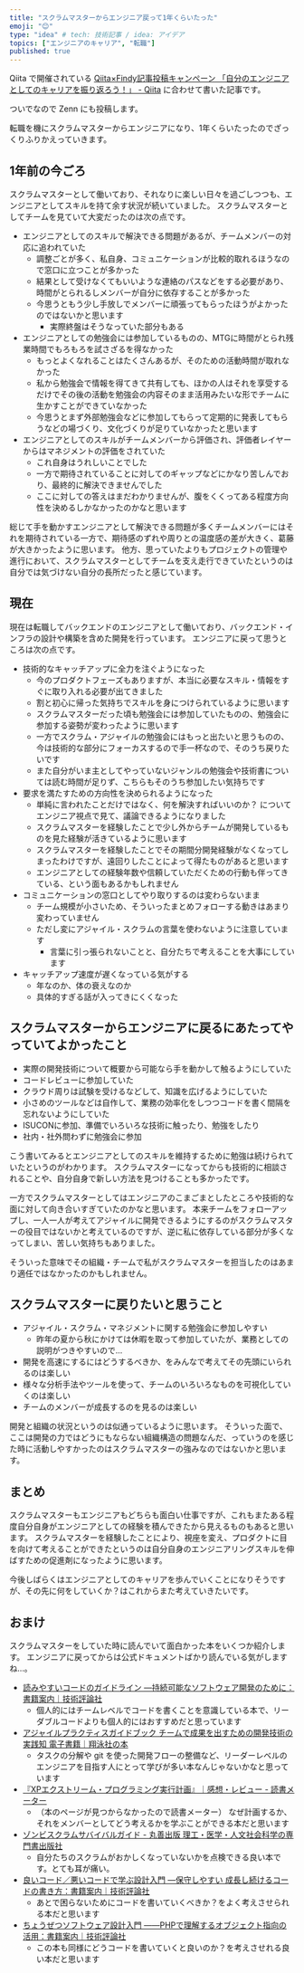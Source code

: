 ```yaml
---
title: "スクラムマスターからエンジニア戻って1年くらいたった"
emoji: "😊"
type: "idea" # tech: 技術記事 / idea: アイデア
topics: ["エンジニアのキャリア", "転職"]
published: true
---
```


Qiita で開催されている [Qiita×Findy記事投稿キャンペーン 「自分のエンジニアとしてのキャリアを振り返ろう！」 - Qiita](https://qiita.com/official-events/72b44470c9c08f6f080b) に合わせて書いた記事です。

ついでなので Zenn にも投稿します。

転職を機にスクラムマスターからエンジニアになり、1年くらいたったのでざっくりふりかえっていきます。

## 1年前の今ごろ

スクラムマスターとして働いており、それなりに楽しい日々を過ごしつつも、エンジニアとしてスキルを持て余す状況が続いていました。
スクラムマスターとしてチームを見ていて大変だったのは次の点です。

- エンジニアとしてのスキルで解決できる問題があるが、チームメンバーの対応に追われていた
    - 調整ごとが多く、私自身、コミュニケーションが比較的取れるほうなので窓口に立つことが多かった
    - 結果として受けなくてもいいような連絡のパスなどをする必要があり、時間がとられるしメンバーが自分に依存することが多かった
    - 今思うともう少し手放しでメンバーに頑張ってもらったほうがよかったのではないかと思います
        - 実際終盤はそうなっていた部分もある
- エンジニアとしての勉強会には参加しているものの、MTGに時間がとられ残業時間でもろもろを試さざるを得なかった
    - もっとよくなれることはたくさんあるが、そのための活動時間が取れなかった
    - 私から勉強会で情報を得てきて共有しても、ほかの人はそれを享受するだけでその後の活動を勉強会の内容そのまま活用みたいな形でチームに生かすことができていなかった
    - 今思うとまず外部勉強会などに参加してもらって定期的に発表してもらうなどの場づくり、文化づくりが足りていなかったと思います
- エンジニアとしてのスキルがチームメンバーから評価され、評価者レイヤーからはマネジメントの評価をされていた
    - これ自身はうれしいことでした
    - 一方で期待されていることに対してのギャップなどにかなり苦しんでおり、最終的に解決できませんでした
    - ここに対しての答えはまだわかりませんが、腹をくくってある程度方向性を決めるしかなかったのかなと思います

総じて手を動かすエンジニアとして解決できる問題が多くチームメンバーにはそれを期待されている一方で、期待感のずれや周りとの温度感の差が大きく、葛藤が大きかったように思います。
他方、思っていたよりもプロジェクトの管理や進行において、スクラムマスターとしてチームを支え走行できていたというのは自分では気づけない自分の長所だったと感じています。


## 現在

現在は転職してバックエンドのエンジニアとして働いており、バックエンド・インフラの設計や構築を含めた開発を行っています。
エンジニアに戻って思うところは次の点です。

- 技術的なキャッチアップに全力を注ぐようになった
    - 今のプロダクトフェーズもありますが、本当に必要なスキル・情報をすぐに取り入れる必要が出てきました
    - 割と初心に帰った気持ちでスキルを身につけられているように思います
    - スクラムマスターだった頃も勉強会には参加していたものの、勉強会に参加する姿勢が変わったように思います
    - 一方でスクラム・アジャイルの勉強会にはもっと出たいと思うものの、今は技術的な部分にフォーカスするので手一杯なので、そのうち戻りたいです
    - また自分がいま主としてやっていないジャンルの勉強会や技術書については読む時間が足りず、こちらもそのうち参加したい気持ちです
- 要求を満たすための方向性を決められるようになった
    - 単純に言われたことだけではなく、何を解決すればいいのか？ についてエンジニア視点で見て、議論できるようになりました
    - スクラムマスターを経験したことで少し外からチームが開発しているものを見た経験が活きているように思います
    - スクラムマスターを経験したことでその期間分開発経験がなくなってしまったわけですが、遠回りしたことによって得たものがあると思います
    - エンジニアとしての経験年数や信頼していただくための行動も伴ってきている、という面もあるかもしれません
- コミュニケーションの窓口としてやり取りするのは変わらないまま
    - チーム規模が小さいため、そういったまとめフォローする動きはあまり変わっていません
    - ただし変にアジャイル・スクラムの言葉を使わないように注意しています
        - 言葉に引っ張られないことと、自分たちで考えることを大事にしています
- キャッチアップ速度が遅くなっている気がする
    - 年なのか、体の衰えなのか
    - 具体的すぎる話が入ってきにくくなった

## スクラムマスターからエンジニアに戻るにあたってやっていてよかったこと

- 実際の開発技術について概要から可能なら手を動かして触るようにしていた
- コードレビューに参加していた
- クラウド周りは試験を受けるなどして、知識を広げるようにしていた
- 小さめのツールなどは自作して、業務の効率化をしつつコードを書く間隔を忘れないようにしていた
- ISUCONに参加、準備でいろいろな技術に触ったり、勉強をしたり
- 社内・社外問わずに勉強会に参加

こう書いてみるとエンジニアとしてのスキルを維持するために勉強は続けられていたというのがわかります。
スクラムマスターになってからも技術的に相談されることや、自分自身で新しい方法を見つけることも多かったです。

一方でスクラムマスターとしてはエンジニアのこまごまとしたところや技術的な面に対して向き合いすぎていたのかなと思います。
本来チームをフォローアップし、一人一人が考えてアジャイルに開発できるようにするのがスクラムマスターの役目ではないかと考えているのですが、逆に私に依存している部分が多くなってしまい、苦しい気持ちもありました。

そういった意味でその組織・チームで私がスクラムマスターを担当したのはあまり適任ではなかったのかもしれません。

## スクラムマスターに戻りたいと思うこと

- アジャイル・スクラム・マネジメントに関する勉強会に参加しやすい
    - 昨年の夏から秋にかけては休暇を取って参加していたが、業務としての説明がつきやすいので… 
- 開発を高速にするにはどうするべきか、をみんなで考えてその先頭にいられるのは楽しい
- 様々な分析手法やツールを使って、チームのいろいろなものを可視化していくのは楽しい
- チームのメンバーが成長するのを見るのは楽しい

開発と組織の状況というのは似通っているように思います。
そういった面で、ここは開発の力ではどうにもならない組織構造の問題なんだ、っていうのを感じた時に活動しやすかったのはスクラムマスターの強みなのではないかと思います。

## まとめ

スクラムマスターもエンジニアもどちらも面白い仕事ですが、これもまたある程度自分自身がエンジニアとしての経験を積んできたから見えるものもあると思います。
スクラムマスターを経験したことにより、視座を変え、プロダクトに目を向けて考えることができたというのは自分自身のエンジニアリングスキルを伸ばすための促進剤になったように思います。

今後しばらくはエンジニアとしてのキャリアを歩んでいくことになりそうですが、その先に何をしていくか？はこれからまた考えていきたいです。


## おまけ

スクラムマスターをしていた時に読んでいて面白かった本をいくつか紹介します。
エンジニアに戻ってからは公式ドキュメントばかり読んでいる気がしますね…。

- [読みやすいコードのガイドライン ―持続可能なソフトウェア開発のために：書籍案内｜技術評論社](https://gihyo.jp/book/2022/978-4-297-13036-7)
    - 個人的にはチームレベルでコードを書くことを意識している本で、リーダブルコードよりも個人的にはおすすめだと思っています
- [アジャイルプラクティスガイドブック チームで成果を出すための開発技術の実践知 電子書籍｜翔泳社の本](https://www.shoeisha.co.jp/book/detail/9784798176826)
    - タスクの分解や git を使った開発フローの整備など、リーダーレベルのエンジニアを目指す人にとって学びが多い本なんじゃないかなと思っています
- [『XPエクストリーム・プログラミング実行計画』｜感想・レビュー - 読書メーター](https://bookmeter.com/books/7984)
    - （本のページが見つからなかったので読書メーター） なぜ計画するか、それをメンバーとしてどう考えるかを学ぶことができる本だと思います
- [ゾンビスクラムサバイバルガイド - 丸善出版 理工・医学・人文社会科学の専門書出版社](https://www.maruzen-publishing.co.jp/item/b304740.html)
    - 自分たちのスクラムがおかしくなっていないかを点検できる良い本です。とても耳が痛い。
- [良いコード／悪いコードで学ぶ設計入門 ―保守しやすい 成長し続けるコードの書き方：書籍案内｜技術評論社](https://gihyo.jp/book/2022/978-4-297-12783-1)
    - あとで困らないためにコードを書いていくべきか？をよく考えさせられる本だと思います
- [ちょうぜつソフトウェア設計入門 ――PHPで理解するオブジェクト指向の活用：書籍案内｜技術評論社](https://gihyo.jp/book/2022/978-4-297-13234-7)
    - この本も同様にどうコードを書いていくと良いのか？を考えさせれる良い本だと思います
